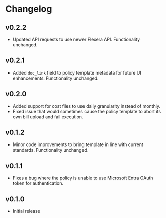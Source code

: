 # Changelog

## v0.2.2

- Updated API requests to use newer Flexera API. Functionality unchanged.

## v0.2.1

- Added `doc_link` field to policy template metadata for future UI enhancements. Functionality unchanged.

## v0.2.0

- Added support for cost files to use daily granularity instead of monthly.
- Fixed issue that would sometimes cause the policy template to abort its own bill upload and fail execution.

## v0.1.2

- Minor code improvements to bring template in line with current standards. Functionality unchanged.

## v0.1.1

- Fixes a bug where the policy is unable to use Microsoft Entra OAuth token for authentication.

## v0.1.0

- Initial release
